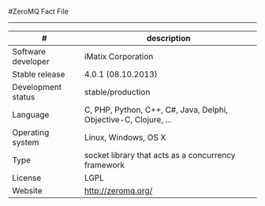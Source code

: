 #ZeroMQ Fact File 

----------

| #                  | description                                                           |
| ------------------ | --------------------------------------------------------------------- |
| Software developer | iMatix Corporation                                                    |
| Stable release     | 4.0.1 (08.10.2013)                                                    |
| Development status | stable/production													 |
| Language           | C, PHP, Python, C++, C#, Java, Delphi, Objective-C, Clojure, ... 	 |
| Operating system   | Linux, Windows, OS X				                                     |
| Type               | socket library that acts as a concurrency framework					 |
| License            | LGPL											                         |
| Website            | http://zeromq.org/ 													 |



